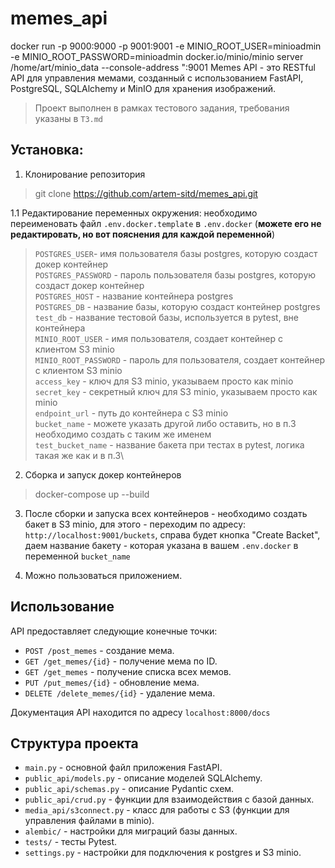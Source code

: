 # memes_api
docker run -p 9000:9000 -p 9001:9001 -e MINIO_ROOT_USER=minioadmin -e MINIO_ROOT_PASSWORD=minioadmin docker.io/minio/minio server /home/art/minio_data --console-address ":9001
Memes API - это RESTful API для управления мемами, созданный с использованием FastAPI, PostgreSQL, SQLAlchemy и MinIO для хранения изображений.

> Проект выполнен в рамках тестового задания, требования указаны в `ТЗ.md`

## Установка:
 
1. Клонирование репозитория

> git clone https://github.com/artem-sitd/memes_api.git

1.1 Редактирование переменных окружения:
необходимо переименовать файл `.env.docker.template` в `.env.docker` (**можете его не редактировать, но вот пояснения
для каждой переменной**)
> `POSTGRES_USER`- имя пользователя базы postgres, которую создаст докер контейнер \
`POSTGRES_PASSWORD` - пароль пользователя базы postgres, которую создаст докер контейнер \
`POSTGRES_HOST` - название контейнера postgres\
`POSTGRES_DB` - название базы, которую создаст контейнер postgres\
`test_db` - название тестовой базы, используется в pytest, вне контейнера\
`MINIO_ROOT_USER` - имя пользователя, создает контейнер с клиентом S3 minio\
`MINIO_ROOT_PASSWORD` - пароль для пользователя, создает контейнер с клиентом S3 minio\
`access_key` - ключ для S3 minio, указываем просто как minio\
`secret_key` - секретный ключ для S3 minio, указываем просто как minio\
`endpoint_url` - путь до контейнера с S3 minio\
`bucket_name` - можете указать другой либо оставить, но в п.3 необходимо создать с таким же именем\
`test_bucket_name` - название бакета при тестах в pytest, логика такая же как и в п.3\

2. Сборка и запуск докер контейнеров

> docker-compose up --build

3. После сборки и запуска всех контейнеров - необходимо создать бакет в S3 minio,
   для этого - переходим по адресу: `http://localhost:9001/buckets`, справа будет кнопка "Create Backet",
   даем название бакету - которая указана в вашем `.env.docker` в переменной `bucket_name`

4. Можно пользоваться приложением.

## Использование

API предоставляет следующие конечные точки:

- `POST /post_memes` - создание мема.
- `GET /get_memes/{id}` - получение мема по ID.
- `GET /get_memes` - получение списка всех мемов.
- `PUT /put_memes/{id}` - обновление мема.
- `DELETE /delete_memes/{id}` - удаление мема.

Документация API находится по адресу `localhost:8000/docs`

## Структура проекта

- `main.py` - основной файл приложения FastAPI.
- `public_api/models.py` - описание моделей SQLAlchemy.
- `public_api/schemas.py` - описание Pydantic схем.
- `public_api/crud.py` - функции для взаимодействия с базой данных.
- `media_api/s3connect.py` - класс для работы с S3 (функции для управления файлами в minio).
- `alembic/` - настройки для миграций базы данных.
- `tests/` - тесты Pytest.
- `settings.py` - настройки для подключения к postgres и S3 minio.